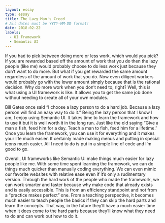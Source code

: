 ```yaml
---
layout: essay
type: essay
title: The Lazy Man's Creed
# All dates must be YYYY-MM-DD format!
date: 2018-02-22
labels:
  - UI Framework
  - Semantic UI
---
```


If you had to pick between doing more or less work, which would you pick? If you are rewarded based off the amount of work that you do then the lazy people (like me) would probably choose to do less work just because they don’t want to do more. But what if you get rewarded the same amount regardless of the amount of work that you do. Now even diligent workers would probably go with the lower amount simply because that is the rational decision. Why do more work when you don’t need to, right? Well, this is what using a UI framework is like. It allows you to get the same job done without needing to create all of your own modules. 

Bill Gates once said “I choose a lazy person to do a hard job. Because a lazy person will find an easy way to do it.” Being the lazy person that I know I am, I enjoy using Semantic UI. It takes time to learn the framework and how to use it but it is well worth it in the long run. Just like the old saying “Give a man a fish, feed him for a day. Teach a man to fish, feed him for a lifetime.” Once you learn the framework, you can use it for everything and it makes your life much easier. It certainly made making menus and putting in special icons much easier. All I need to do is put in a simple line of code and I’m good to go. 

Overall, UI frameworks like Semantic UI make things much easier for lazy people like me. With some time spent learning the framework, we can do things much quicker than manually coding everything. We can even mimic our favorite websites with relative ease even if it’s only a rudimentary version. Through the hard work of the people who made the framework, we can work smarter and faster because why make code that already exists and is easily accessible. This is from an efficiency standpoint and not from a “practice makes perfect” one. From a teaching perspective, it becomes much easier to teach people the basics if they can skip the hard parts and learn the concepts. That way, in the future they’ll have a much easier time when it does come to the hard parts because they’ll know what they need to do and can work out how to do it. 


